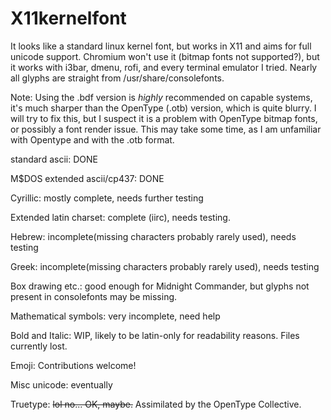 # X11kernelfont
It looks like a standard linux kernel font, but works in X11 and aims for full unicode support.
Chromium won't use it (bitmap fonts not supported?), but it works with i3bar, dmenu, rofi, and
every terminal emulator I tried. Nearly all glyphs are straight from /usr/share/consolefonts.

Note: Using the .bdf version is *highly* recommended on capable systems, it's much sharper than the OpenType (.otb) 
version, which is quite blurry. I will try to fix this, but I suspect it is a problem with OpenType bitmap fonts, or 
possibly a font render issue. This may take some time, as I am unfamiliar with Opentype and with the .otb format.


standard ascii: DONE

M$DOS extended ascii/cp437: DONE

Cyrillic: mostly complete, needs further testing

Extended latin charset: complete (iirc), needs testing.

Hebrew: incomplete(missing characters probably rarely used), needs testing

Greek: incomplete(missing characters probably rarely used), needs testing

Box drawing etc.: good enough for Midnight Commander, but glyphs not present in consolefonts may be missing.

Mathematical symbols: very incomplete, need help

Bold and Italic: WIP, likely to be latin-only for readability reasons. Files currently lost.

Emoji: Contributions welcome!

Misc unicode: eventually

Truetype: ~~lol no... OK, maybe.~~ Assimilated by the OpenType Collective.

